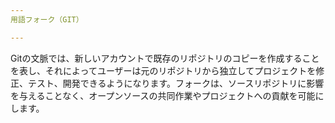 ```yaml
---
用語フォーク（GIT）

---
```

Gitの文脈では、新しいアカウントで既存のリポジトリのコピーを作成することを表し、それによってユーザーは元のリポジトリから独立してプロジェクトを修正、テスト、開発できるようになります。フォークは、ソースリポジトリに影響を与えることなく、オープンソースの共同作業やプロジェクトへの貢献を可能にします。